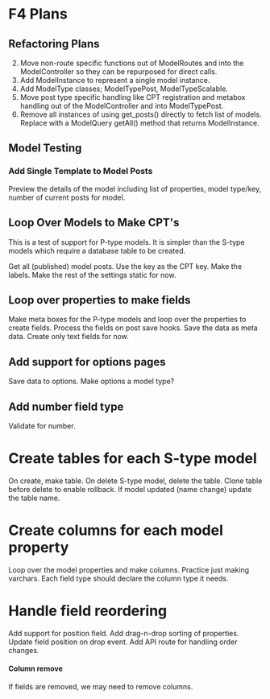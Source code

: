 # F4 Plans

## Refactoring Plans

2. Move non-route specific functions out of ModelRoutes and into the ModelController so they can be repurposed for direct calls. 
3. Add ModelInstance to represent a single model instance. 
4. Add ModelType classes; ModelTypePost, ModelTypeScalable.
5. Move post type specific handling like CPT registration and metabox handling out of the ModelController and into ModelTypePost.
6. Remove all instances of using get_posts() directly to fetch list of models. Replace with a ModelQuery getAll() method that returns ModelInstance.

## Model Testing

### Add Single Template to Model Posts

Preview the details of the model including list of properties, model type/key, number of current posts for model.

## Loop Over Models to Make CPT's

This is a test of support for P-type models. It is simpler than the S-type models which require a database table to be created.

Get all (published) model posts. Use the key as the CPT key. Make the labels. Make the rest of the settings static for now. 

## Loop over properties to make fields

Make meta boxes for the P-type models and loop over the properties to create fields. Process the fields on post save hooks. Save the data as meta data. Create only text fields for now. 

## Add support for options pages

Save data to options. Make options a model type? 

## Add number field type

Validate for number. 

# Create tables for each S-type model 

On create, make table. On delete S-type model, delete the table. Clone table before delete to enable rollback. If model updated (name change) update the table name. 

# Create columns for each model property

Loop over the model properties and make columns. Practice just making varchars. Each field type should declare the column type it needs. 

# Handle field reordering

Add support for position field. Add drag-n-drop sorting of properties. Update field position on drop event. Add API route for handling order changes. 

#### Column remove

If fields are removed, we may need to remove columns. 

